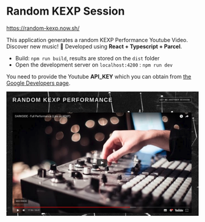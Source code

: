 # Random KEXP Session

https://random-kexp.now.sh/

This application generates a random KEXP Performance Youtube Video. Discover new music! 🎵 
Developed using **React + Typescript + Parcel**.

- Build: `npm run build`, results are stored on the `dist` folder 
- Open the development server on `localhost:4200` : `npm run dev`

You need to provide the Youtube **API_KEY** which you can obtain from [the Google Developers page](https://developers.google.com/).

![Random KEXP Session Screenshot](./public/assets/screenshot.png)

